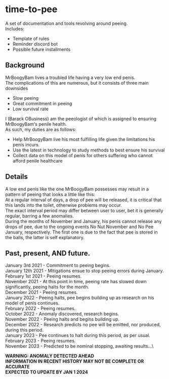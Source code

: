 # time-to-pee
A set of documentation and tools revolving around peeing.\
Includes:
* Template of rules
* Reminder discord bot
* Possible future installments

## Background
MrBoogyBam lives a troubled life having a very low end penis.\
The complications of this are numerous, but it consists of three main downsides
* Slow peeing
* Great commitment in peeing
* Low survival rate

I (Barack OBusiness) am the peeologist of which is assigned to ensuring MrBoogyBam's penile health.\
As such, my duties are as follows:
* Help MrBoogyBam live his most fulfilling life given the limitations his penis incurs.
* Use the latest in technology to study methods to best ensure his survival
* Collect data on this model of penis for others suffering who cannot afford penile healthcare

## Details
A low end penis like the one MrBoogyBam possesses may result in a pattern of peeing that looks a little like this:\
At a regular interval of days, a drop of pee will be released, it is critical that this lands into the toilet, otherwise problems may occur.\
The exact interval period may differ between user to user, bet it is generally regular, barring a few anomalies.\
During the months of November and January, his penis cannot release any drops of pee, due to the ongoing events No Nut November and No Pee January, respectively.  The first one is due to the fact that pee is stored in the balls, the latter is self explanatory.

## Past, present, AND future.
January 3rd 2021 - Commitment to peeing begins.\
January 12th 2021 - Mitigations ensue to stop peeing errors during January.\
February 1st 2021 - Peeing resumes.\
November 2021 - At this point in time, peeing rate has slowed down significantly, peeing halts for the month.\
December 2021 - Peeing resumes.\
January 2022 - Peeing halts, pee begins building up as research on his model of penis continues.\
February 2022 - Peeing resumes.\
October 2022 - Anomaly discovered, research begins.\
November 2022 - Peeing halts and begins building up.\
December 2022 - Research predicts no pee will be emitted, nor produced, during this period.\
January 2023 - Pee continues to halt during this period, as per usual.\
February 2023 - Peeing resumes.\
November 2023 - Predicted to be nominal stopping, awaiting results...\

**WARNING: ANOMALY DETECTED AHEAD**\
**INFORMATION IN RECENT HISTORY MAY NOT BE COMPLETE OR ACCURATE**\
**EXPECTED TO UPDATE BY JAN 1 2024**
